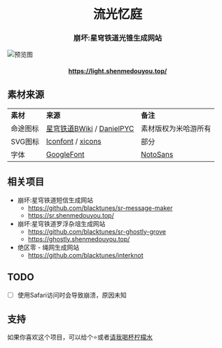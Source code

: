 <h1 align="center">流光忆庭</h1>
<h3 align="center">崩坏:星穹铁道光锥生成网站</h3>

![预览图](public/screenshot.webp)

<h4 align="center">
  <a href="https://light.shenmedouyou.top/">https://light.shenmedouyou.top/</a>
</h4>

## 素材来源

<table>
  <tr>
    <td>
      <b>素材</b>
    </td>
    <td>
      <b>来源</b>
    </td>
    <td><b>备注</b></td>
  </tr>
  <tr>
    <td>命途图标</td>
    <td><a href="https://wiki.biligame.com/sr/">星穹铁道BWiki</a> / <a href="https://www.miyoushe.com/sr/accountCenter/postList?id=298130464">DanielPYC</a></td>
    <td>素材版权为米哈游所有</td>
  </tr>
  <tr>
    <td>SVG图标</td>
    <td>
      <a href="https://www.iconfont.cn/">Iconfont</a> / <a href="https://xicons.org/#/">xicons</a>
    </td>
    <td>部分</td>
  </tr>
  <tr>
    <td>字体</td>
    <td>
      <a href="https://fonts.google.com/">GoogleFont</a>
    </td>
    <td>
      <a href="https://fonts.google.com/noto/specimen/Noto+Sans+SC">NotoSans</a>
    </td>
  </tr>
</table>

## 相关项目
- 崩坏:星穹铁道短信生成网站
  - https://github.com/blacktunes/sr-message-maker
  - https://sr.shenmedouyou.top/
- 崩坏:星穹铁道罗浮杂俎生成网站
  - https://github.com/blacktunes/sr-ghostly-grove
  - https://ghostly.shenmedouyou.top/
- 绝区零 - 绳网生成网站
  - https://github.com/blacktunes/interknot

## TODO

- [ ] 使用Safari访问时会导致崩溃，原因未知

## 支持
如果你喜欢这个项目，可以给个⭐️或者[请我喝杯柠檬水](https://afdian.net/a/blacktune)
